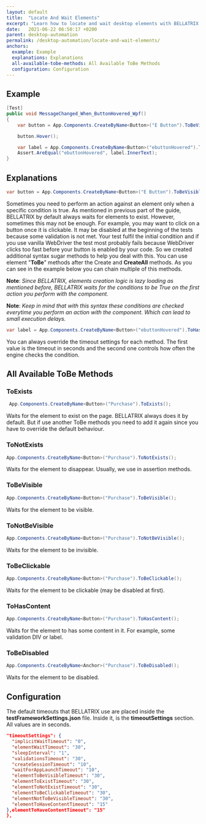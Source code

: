 ```yaml
---
layout: default
title:  "Locate And Wait Elements"
excerpt: "Learn how to locate and wait desktop elements with BELLATRIX desktop module."
date:   2021-06-22 06:50:17 +0200
parent: desktop-automation
permalink: /desktop-automation/locate-and-wait-elements/
anchors:
  example: Example
  explanations: Explanations
  all-available-tobe-methods: All Available ToBe Methods
  configuration: Configuration
---
```

Example
-------
```csharp
[Test]
public void MessageChanged_When_ButtonHovered_Wpf()
{
    var button = App.Components.CreateByName<Button>("E Button").ToBeVisible();

    button.Hover();

    var label = App.Components.CreateByName<Button>("ebuttonHovered").ToHasContent(40, 1);
    Assert.AreEqual("ebuttonHovered", label.InnerText);
}
```

Explanations
------------
```csharp
var button = App.Components.CreateByName<Button>("E Button").ToBeVisible();
```
Sometimes you need to perform an action against an element only when a specific condition is true. As mentioned in previous part of the guide, BELLATRIX by default always waits for elements to exist. However, sometimes this may not be enough. For example, you may want to click on a button once it is clickable. It may be disabled at the beginning of the tests because some validation is not met. Your test fulfil the initial condition and if you use vanilla WebDriver the test most probably fails because WebDriver clicks too fast before your button is enabled by your code. So we created additional syntax sugar methods to help you deal with this. You can use element "**ToBe**" methods after the Create and **CreateAll** methods. As you can see in the example below you can chain multiple of this methods.

**Note**: *Since BELLATRIX, elements creation logic is lazy loading as mentioned before, BELLATRIX waits for the conditions to be True on the first action you perform with the component.*

**Note**: *Keep in mind that with this syntax these conditions are checked everytime you perform an action with the component. Which can lead tо small execution delays.*

```csharp
var label = App.Components.CreateByName<Button>("ebuttonHovered").ToHasContent(40, 1);
```
You can always override the timeout settings for each method. The first value is the timeout in seconds and the second one controls how often the engine checks the condition.

All Available ToBe Methods
--------------------------
### ToExists ###
```csharp
 App.Components.CreateByName<Button>("Purchase").ToExists();
```
Waits for the element to exist on the page. BELLATRIX always does it by default. But if use another ToBe methods you need to add it again since you have to override the default behaviour.
### ToNotExists ###
```csharp
App.Components.CreateByName<Button>("Purchase").ToNotExists();
```
Waits for the element to disappear. Usually, we use in assertion methods.
### ToBeVisible ###
```csharp
App.Components.CreateByName<Button>("Purchase").ToBeVisible();
```
Waits for the element to be visible.
### ToNotBeVisible ###
```csharp
App.Components.CreateByName<Button>("Purchase").ToNotBeVisible();
```
Waits for the element to be invisible.
### ToBeClickable ###
```csharp
App.Components.CreateByName<Button>("Purchase").ToBeClickable();
```
Waits for the element to be clickable (may be disabled at first).
### ToHasContent ###
```csharp
App.Components.CreateByName<Button>("Purchase").ToHasContent();
```
Waits for the element to has some content in it. For example, some validation DIV or label.
### ToBeDisabled ###
```csharp
App.Components.CreateByName<Anchor>("Purchase").ToBeDisabled();
```
Waits for the element to be disabled.

Configuration
-------------
The default timeouts that BELLATRIX use are placed inside the **testFrameworkSettings.json** file. Inside it, is the **timeoutSettings** section. All values are in seconds.
```json
"timeoutSettings": {
  "implicitWaitTimeout": "0",
  "elementWaitTimeout": "30",
  "sleepInterval": "1",
  "validationsTimeout": "30",
  "createSessionTimeout": "10",
  "waitForAppLaunchTimeout": "10",
  "elementToBeVisibleTimeout": "30",
  "elementToExistTimeout": "30",
  "elementToNotExistTimeout": "30",
  "elementToBeClickableTimeout": "30",
  "elementNotToBeVisibleTimeout": "30",
  "elementToHaveContentTimeout": "15"
},elementToHaveContentTimeout": "15"
},
```